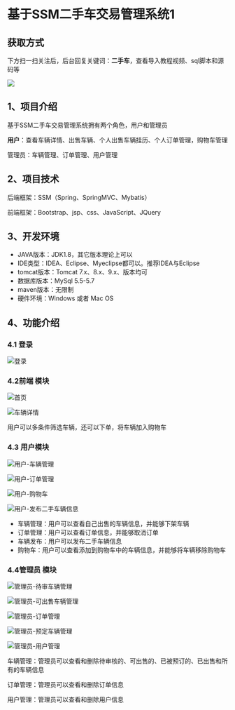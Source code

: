 # 基于SSM二手车交易管理系统1

## 获取方式

下方扫一扫关注后，后台回复关键词：**二手车**，查看导入教程视频、sql脚本和源码等

 ![](https://www.codeshop.fun/Typora-Images/202205281253739.png)

## 1、项目介绍

基于SSM二手车交易管理系统拥有两个角色，用户和管理员

**用户**：查看车辆详情、出售车辆、个人出售车辆挂历、个人订单管理，购物车管理

管理员：车辆管理、订单管理、用户管理


## 2、项目技术

后端框架：SSM（Spring、SpringMVC、Mybatis）

前端框架：Bootstrap、jsp、css、JavaScript、JQuery

## 3、开发环境

- JAVA版本：JDK1.8，其它版本理论上可以
- IDE类型：IDEA、Eclipse、Myeclipse都可以。推荐IDEA与Eclipse
- tomcat版本：Tomcat 7.x、8.x、9.x、版本均可
- 数据库版本：MySql 5.5-5.7
- maven版本：无限制
- 硬件环境：Windows 或者 Mac OS


## 4、功能介绍

### 4.1 登录

![登录](https://www.codeshop.fun/Typora-Images/202205311732832.jpg)

### 4.2前端 模块

![首页](https://www.codeshop.fun/Typora-Images/202205311732671.jpg)

![车辆详情](https://www.codeshop.fun/Typora-Images/202205311732969.jpg)

用户可以多条件筛选车辆，还可以下单，将车辆加入购物车

### 4.3 用户模块

![用户-车辆管理](https://www.codeshop.fun/Typora-Images/202205311733275.jpg)

![用户-订单管理](https://www.codeshop.fun/Typora-Images/202205311733306.jpg)

![用户-购物车](https://www.codeshop.fun/Typora-Images/202205311733811.jpg)

![用户-发布二手车辆信息](https://www.codeshop.fun/Typora-Images/202205311733234.jpg)

- 车辆管理：用户可以查看自己出售的车辆信息，并能够下架车辆
- 订单管理：用户可以查看订单信息，并能够取消订单
- 车辆发布：用户可以发布二手车辆信息
- 购物车：用户可以查看添加到购物车中的车辆信息，并能够将车辆移除购物车

### 4.4管理员 模块

![管理员-待审车辆管理](https://www.codeshop.fun/Typora-Images/202205311737469.jpg)

![管理员-可出售车辆管理](https://www.codeshop.fun/Typora-Images/202205311738470.jpg)

![管理员-订单管理](https://www.codeshop.fun/Typora-Images/202205311738432.jpg)

![管理员-预定车辆管理](https://www.codeshop.fun/Typora-Images/202205311738241.jpg)

![管理员-用户管理](https://www.codeshop.fun/Typora-Images/202205311738611.jpg)

车辆管理：管理员可以查看和删除待审核的、可出售的、已被预订的、已出售和所有的车辆信息

订单管理：管理员可以查看和删除订单信息

用户管理：管理员可以查看和删除用户信息

